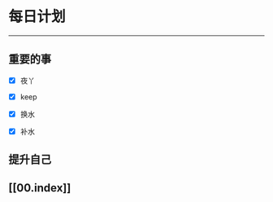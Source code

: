 
# 每日计划
---
## 重要的事

- [x]    夜丫
- [x]   keep
- [x]  换水
- [x] 补水



## 提升自己

  



## [[00.index]]










